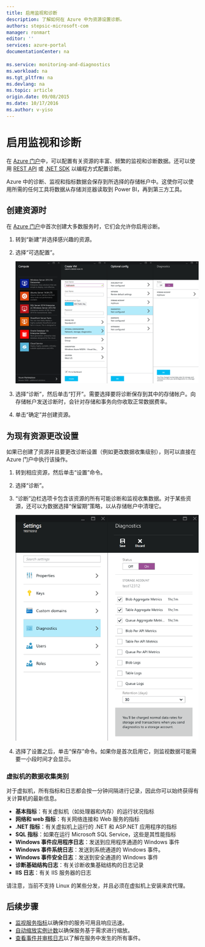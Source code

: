 ```yaml
---
title: 启用监视和诊断
description: 了解如何在 Azure 中为资源设置诊断。
authors: stepsic-microsoft-com
manager: ronmart
editor: ''
services: azure-portal
documentationCenter: na

ms.service: monitoring-and-diagnostics
ms.workload: na
ms.tgt_pltfrm: na
ms.devlang: na
ms.topic: article
origin.date: 09/08/2015
ms.date: 10/17/2016
ms.author: v-yiso
---
```


# 启用监视和诊断

在 [Azure 门户](http://portal.azure.cn)中，可以配置有关资源的丰富、频繁的监视和诊断数据。还可以使用 [REST API](https://msdn.microsoft.com/zh-cn/library/azure/dn931932.aspx) 或 [.NET SDK](https://www.nuget.org/packages/Microsoft.Azure.Insights/) 以编程方式配置诊断。

Azure 中的诊断、监视和指标数据会保存到所选择的存储帐户中。这使你可以使用所需的任何工具将数据从存储浏览器读取到 Power BI，再到第三方工具。

## 创建资源时

在 [Azure 门户](http://portal.azure.cn)中首次创建大多数服务时，它们会允许你启用诊断。

1. 转到“新建”并选择感兴趣的资源。 

2. 选择“可选配置”。

    ![诊断边栏选项卡](./media/insights-how-to-use-diagnostics/Insights_CreateTime.png)

3. 选择“诊断”，然后单击“打开”。需要选择要将诊断保存到其中的存储帐户。向存储帐户发送诊断时，会针对存储和事务向你收取正常数据费率。

4. 单击“确定”并创建资源。

## 为现有资源更改设置

如果已创建了资源并且要更改诊断设置（例如更改数据收集级别），则可以直接在 Azure 门户中执行该操作。

1. 转到相应资源，然后单击“设置”命令。

2. 选择“诊断”。

3. “诊断”边栏选项卡包含该资源的所有可能诊断和监视收集数据。对于某些资源，还可以为数据选择“保留期”策略，以从存储帐户中清理它。 

    ![存储诊断](./media/insights-how-to-use-diagnostics/Insights_StorageDiagnostics.png)

4. 选择了设置之后，单击“保存”命令。如果你是首次启用它，则监视数据可能需要一小段时间才会显示。

### 虚拟机的数据收集类别
对于虚拟机，所有指标和日志都会按一分钟间隔进行记录，因此你可以始终获得有关计算机的最新信息。

- **基本指标**：有关虚拟机（如处理器和内存）的运行状况指标 
- **网络和 web 指标**：有关网络连接和 Web 服务的指标
- **.NET 指标**：有关虚拟机上运行的 .NET 和 ASP.NET 应用程序的指标
- **SQL 指标**：如果在运行 Microsoft SQL Service，这些是其性能指标
- **Windows 事件应用程序日志**：发送到应用程序通道的 Windows 事件
- **Windows 事件系统日志**：发送到系统通道的 Windows 事件。
- **Windows 事件安全日志**：发送到安全通道的 Windows 事件
- **诊断基础结构日志**：有关诊断收集基础结构的日志记录
- **IIS 日志**：有关 IIS 服务器的日志

请注意，当前不支持 Linux 的某些分发，并且必须在虚拟机上安装来宾代理。

## 后续步骤

* [监视服务指标](./insights-how-to-customize-monitoring.md)以确保你的服务可用且响应迅速。
* [自动缩放实例计数](./insights-how-to-scale.md)以确保服务基于需求进行缩放。
* [查看事件并审核日志](./insights-debugging-with-events.md)以了解在服务中发生的所有事件。


<!---HONumber=Mooncake_0503_2016-->